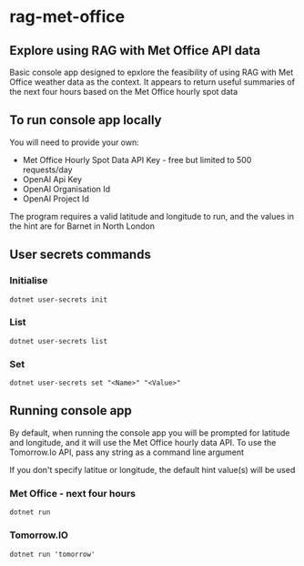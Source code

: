 # rag-met-office

## Explore using RAG with Met Office API data

Basic console app designed to epxlore the feasibility of using RAG with Met Office weather data as the context. It appears to return useful summaries of the next four hours based on the Met Office hourly spot data

## To run console app locally

You will need to provide your own:

* Met Office Hourly Spot Data API Key - free but limited to 500 requests/day
* OpenAI Api Key
* OpenAI Organisation Id
* OpenAI Project Id

The program requires a valid latitude and longitude to run, and the values in the hint are for Barnet in North London

## User secrets commands

### Initialise
```console
dotnet user-secrets init
```

### List
```console
dotnet user-secrets list
```

### Set
```console
dotnet user-secrets set "<Name>" "<Value>"
```

## Running console app
By default, when running the console app you will be prompted for latitude and longitude, and it will use the Met Office hourly data API. To use the Tomorrow.Io API, pass any string as a command line argument

If you don't specify latitue or longitude, the default hint value(s) will be used

### Met Office - next four hours
```console
dotnet run
```

### Tomorrow.IO
```console
dotnet run 'tomorrow'
```

